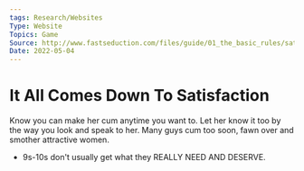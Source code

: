 ```yaml
---
tags: Research/Websites
Type: Website
Topics: Game
Source: http://www.fastseduction.com/files/guide/01_the_basic_rules/satisfaction.html
Date: 2022-05-04
---
```



# It All Comes Down To Satisfaction

Know you can make her cum anytime you want to. Let her know it too by the way you look and speak to her. Many guys cum too soon, fawn over and smother attractive women.
- 9s-10s don't usually get what they REALLY NEED AND DESERVE.


